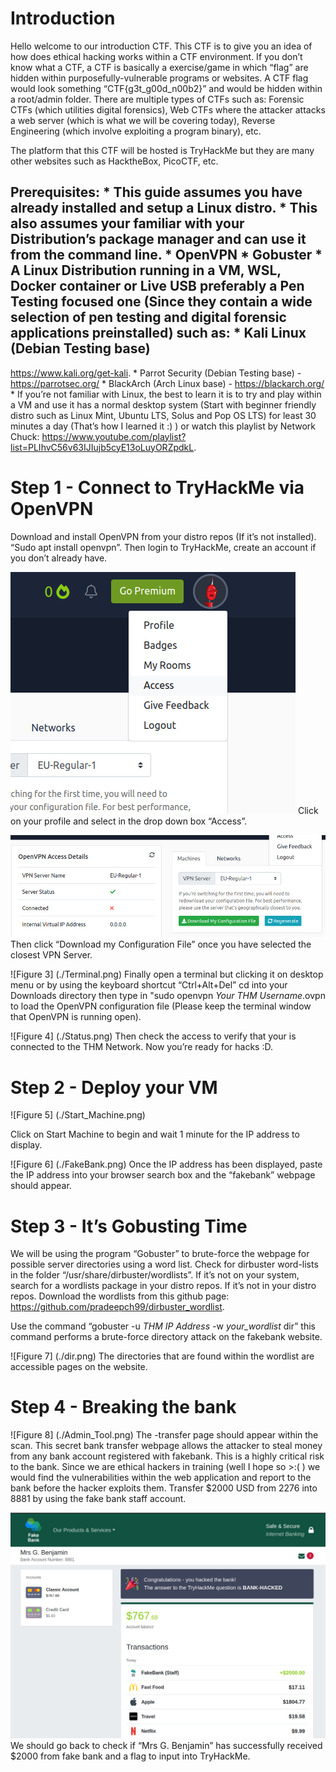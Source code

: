 Introduction
============

Hello welcome to our introduction CTF. This CTF is to give you an idea
of how does ethical hacking works within a CTF environment. If you don’t
know what a CTF, a CTF is basically a exercise/game in which “flag” are
hidden within purposefully-vulnerable programs or websites. A CTF flag
would look something “CTF{g3t\_g00d\_n00b2}” and would be hidden within
a root/admin folder. There are multiple types of CTFs such as: Forensic
CTFs (which utilities digital forensics), Web CTFs where the attacker
attacks a web server (which is what we will be covering today), Reverse
Engineering (which involve exploiting a program binary), etc.

The platform that this CTF will be hosted is TryHackMe but they are many
other websites such as HacktheBox, PicoCTF, etc.

Prerequisites: \* This guide assumes you have already installed and
setup a Linux distro. \* This also assumes your familiar with your
Distribution’s package manager and can use it from the command line. \*
OpenVPN \* Gobuster \* A Linux Distribution running in a VM, WSL, Docker
container or Live USB preferably a Pen Testing focused one (Since they
contain a wide selection of pen testing and digital forensic
applications preinstalled) such as: \* Kali Linux (Debian Testing base)
-
<a href="https://www.kali.org/get-kali" class="uri">https://www.kali.org/get-kali</a>.
\* Parrot Security (Debian Testing base) -
<a href="https://parrotsec.org/" class="uri">https://parrotsec.org/</a>
\* BlackArch (Arch Linux base) -
<a href="https://blackarch.org/" class="uri">https://blackarch.org/</a>
\* If you’re not familiar with Linux, the best to learn it is to try and
play within a VM and use it has a normal desktop system (Start with
beginner friendly distro such as Linux Mint, Ubuntu LTS, Solus and Pop
OS LTS) for least 30 minutes a day (That’s how I learned it :) ) or
watch this playlist by Network Chuck:
<a href="https://www.youtube.com/playlist?list=PLIhvC56v63IJIujb5cyE13oLuyORZpdkL" class="uri">https://www.youtube.com/playlist?list=PLIhvC56v63IJIujb5cyE13oLuyORZpdkL</a>.

Step 1 - Connect to TryHackMe via OpenVPN
=========================================

Download and install OpenVPN from your distro repos (If it’s not
installed). “Sudo apt install openvpn”. Then login to TryHackMe, create
an account if you don’t already have.

![TryHackMe Profile drop-down box](./OpenVPN.png) Click on your profile
and select in the drop down box “Access”.

![Figure 2](./Step.png) Then click “Download my Configuration File” once
you have selected the closest VPN Server.

![Figure 3] (./Terminal.png) Finally open a terminal but clicking it on
desktop menu or by using the keyboard shortcut “Ctrl+Alt+Del” cd into
your Downloads directory then type in "sudo openvpn *Your THM
Username*.ovpn to load the OpenVPN configuration file (Please keep the
terminal window that OpenVPN is running open).

![Figure 4] (./Status.png) Then check the access to verify that your is
connected to the THM Network. Now you’re ready for hacks :D.

Step 2 - Deploy your VM
=======================

![Figure 5] (./Start_Machine.png)

Click on Start Machine to begin and wait 1 minute for the IP address to
display.

![Figure 6] (./FakeBank.png) Once the IP address has been displayed,
paste the IP address into your browser search box and the “fakebank”
webpage should appear.

Step 3 - It’s Gobusting Time
============================

We will be using the program “Gobuster” to brute-force the webpage for
possible server directories using a word list. Check for dirbuster
word-lists in the folder “/usr/share/dirbuster/wordlists”. If it’s not
on your system, search for a wordlists package in your distro repos. If
it’s not in your distro repos. Download the wordlists from this github
page:
<a href="https://github.com/pradeepch99/dirbuster_wordlist" class="uri">https://github.com/pradeepch99/dirbuster_wordlist</a>.

Use the command “gobuster -u *THM IP Address* -w *your\_wordlist* dir”
this command performs a brute-force directory attack on the fakebank
website.

![Figure 7] (./dir.png) The directories that are found within the
wordlist are accessible pages on the website.

Step 4 - Breaking the bank
==========================

![Figure 8] (./Admin_Tool.png) The -transfer page should appear within
the scan. This secret bank transfer webpage allows the attacker to steal
money from any bank account registered with fakebank. This is a highly
critical risk to the bank. Since we are ethical hackers in training
(well I hope so \>:( ) we would find the vulnerabilities within the web
application and report to the bank before the hacker exploits them.
Transfer $2000 USD from 2276 into 8881 by using the fake bank staff
account.

![Figure 9](./Flag_1.png) We should go back to check if “Mrs G.
Benjamin” has successfully received $2000 from fake bank and a flag to
input into TryHackMe.
